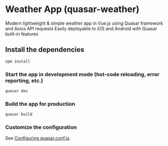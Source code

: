 # Weather App (quasar-weather)

Modern lightweight & simple weather app in Vue.js using Quasar framework and Axios API requests
Easily deployable to iOS and Android with Quasar built-in features

## Install the dependencies
```bash
npm install
```

### Start the app in development mode (hot-code reloading, error reporting, etc.)
```bash
quasar dev
```


### Build the app for production
```bash
quasar build
```

### Customize the configuration
See [Configuring quasar.conf.js](https://v1.quasar.dev/quasar-cli/quasar-conf-js).
